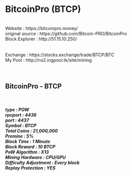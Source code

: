 <H1>BitcoinPro (BTCP)</H1> <br>
Website : https://bitcoinpro.money/ <br>
original source : https://github.com/Bitcoin-PRO/BitcoinPro <br>
Block Explorer : http://51.15.10.250/ <br>
<br>
<br>
Exchange : https://stocks.exchange/trade/BTCP/BTC <br>
My Pool : http://ns2.ingpool.tk/site/mining <br>
<br>
<br>
<h2>BitcoinPro - BTCP</h2> <br>
<h5>type : POW <br>
rpcport : 4436 <br>
port : 4437 <br>
Symbol : BTCP <br>
Total Coins : 21,000,000 <br>
Premine : 5% <br>
Block Time : 1 Minute <br>
Block Reward : 10 BTCP <br>
PoW Algorithm : X13 <br>
Mining Hardware : CPU/GPU <br>
Difficulty Adjustment : Every block <br>
Replay Protection : YES </h5><br>
